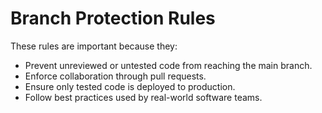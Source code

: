 # Branch Protection Rules

These rules are important because they:
- Prevent unreviewed or untested code from reaching the main branch.
- Enforce collaboration through pull requests.
- Ensure only tested code is deployed to production.
- Follow best practices used by real-world software teams.
